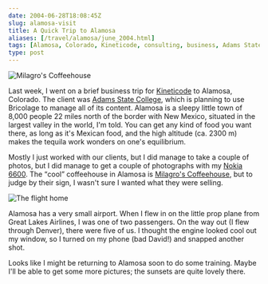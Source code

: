 ```yaml
--- 
date: 2004-06-28T18:08:45Z
slug: alamosa-visit
title: A Quick Trip to Alamosa
aliases: [/travel/alamosa/june_2004.html]
tags: [Alamosa, Colorado, Kineticode, consulting, business, Adams State College, Milagro’s Coffeehouse, Great Lakes Airlines]
type: post
---
```


<img src="/2004/06/alamosa-visit/milagros_coffeehouse.jpg" alt="Milagro's Coffeehouse" class="right" />

<p>Last week, I went on a brief business trip for <a
href="http://www.kineticode.com/" title="Kineticode Web site">Kineticode</a>
to Alamosa, Colorado. The client was <a href="http://www.adams.edu/"
title="Adams State College Web site">Adams State College</a>, which is
planning to use Bricolage to manage all of its content. Alamosa is a sleepy
little town of 8,000 people 22 miles north of the border with New Mexico,
situated in the largest valley in the world, I'm told. You can get any kind of
food you want there, as long as it's Mexican food, and the high altitude
(ca. 2300 m) makes the tequila work wonders on one's equilibrium.</p>

<p>Mostly I just worked with our clients, but I did manage to take a couple of
photos, but I did manage to get a couple of photographs with my <a
href="https://www.amazon.com/exec/obidos/redirect?tag=justatheory-20&path=tg/detail/-/B00022NE6I/qid%3D1088445154/sr%3D8-4"
title="Buy the Nokia 6600 at Amazon.com">Nokia 6600</a>. The <q>cool</q> coffeehouse in Alamosa is <a
href="http://www.lapuente.net/programs/milagros.htm" title="Milagro's
Coffeehouse home page">Milagro's Coffeehouse</a>, but to judge by their sign,
I wasn't sure I wanted what they were selling.</p>

<img src="/2004/06/alamosa-visit/prop_engine.jpg" alt="The flight home" class="left" />

<p>Alamosa has a very small airport. When I flew in on the little prop plane
from Great Lakes Airlines, I was one of two passengers. On the way out (I flew
through Denver), there were five of us. I thought the engine looked cool out
my window, so I turned on my phone (bad David!) and snapped another shot.</p>

<p>Looks like I might be returning to Alamosa soon to do some training. Maybe I'll be
able to get some more pictures; the sunsets are quite lovely there.</p>
